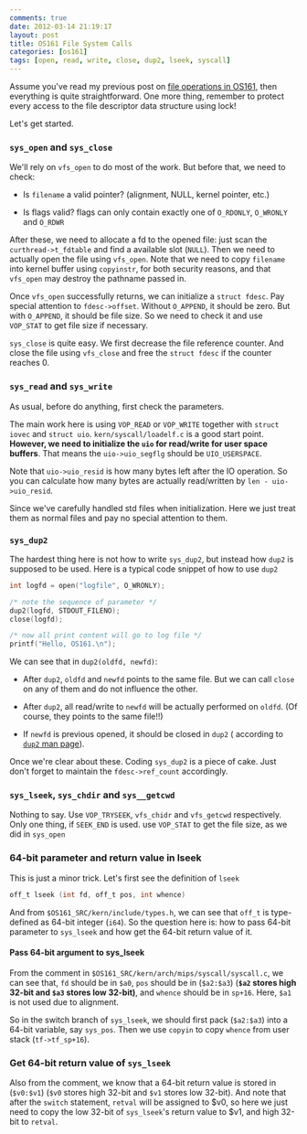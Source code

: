 ```yaml
---
comments: true
date: 2012-03-14 21:19:17
layout: post
title: OS161 File System Calls
categories: [os161]
tags: [open, read, write, close, dup2, lseek, syscall]
---
```


Assume you've read my previous post on [file operations in OS161][overview],
then everything is quite straightforward. One more thing, remember to protect
every access to the file descriptor data structure using lock!

Let's get started.

[overview]: /2012/03/14/os161-file-operation-overview/

<!-- more -->


### `sys_open` and `sys_close`

We'll rely on `vfs_open` to do most of the work. But before that, we need to
check:

- Is `filename` a valid pointer? (alignment, NULL, kernel pointer, etc.)

- Is flags valid? flags can only contain exactly one of `O_RDONLY`, `O_WRONLY`
  and `O_RDWR`

After these, we need to allocate a fd to the opened file: just scan the
`curthread->t_fdtable` and find a available slot (`NULL`). Then we need to
actually open the file using `vfs_open`. Note that we need to copy `filename`
into kernel buffer using `copyinstr`, for both security reasons, and that
`vfs_open` may destroy the pathname passed in.

Once `vfs_open` successfully returns, we can initialize a `struct fdesc`. Pay
special attention to `fdesc->offset`. Without `O_APPEND`, it should be zero.
But with `O_APPEND`, it should be file size. So we need to check it and use
`VOP_STAT` to get file size if necessary.

`sys_close` is quite easy. We first decrease the file reference counter. And
close the file using `vfs_close` and free the `struct fdesc` if the counter
reaches 0.


### `sys_read` and `sys_write`

As usual, before do anything, first check the parameters.

The main work here is using `VOP_READ` or `VOP_WRITE` together with `struct
iovec` and `struct uio`. `kern/syscall/loadelf.c` is a good start point.
**However, we need to initialize the `uio` for read/write for user space
buffers**. That means the `uio->uio_segflg` should be `UIO_USERSPACE`.

Note that `uio->uio_resid` is how many bytes left after the IO operation. So you
can calculate how many bytes are actually read/written by `len - uio->uio_resid`.

Since we've carefully handled std files when initialization. Here we just treat
them as normal files and pay no special attention to them.


### `sys_dup2`

The hardest thing here is not how to write `sys_dup2`, but instead how `dup2`
is supposed to be used. Here is a typical code snippet of how to use `dup2`

``` c
int logfd = open("logfile", O_WRONLY);

/* note the sequence of parameter */ 
dup2(logfd, STDOUT_FILENO); 
close(logfd);

/* now all print content will go to log file */ 
printf("Hello, OS161.\n");
```

We can see that in `dup2(oldfd, newfd)`:

- After `dup2`, `oldfd` and `newfd` points to the same file. But we can call 
`close` on any of them and do not influence the other.

- After `dup2`, all read/write to `newfd` will be actually performed on
`oldfd`. (Of course, they points to the same file!!)

- If `newfd` is previous opened, it should be closed in `dup2` ( according
to [`dup2` man page][dup2_man]).

Once we're clear about these. Coding `sys_dup2` is a piece of cake. Just don't
forget to maintain the `fdesc->ref_count` accordingly.

[dup2_man]: http://linux.die.net/man/2/dup2


### `sys_lseek`, `sys_chdir` and `sys__getcwd`

Nothing to say. Use `VOP_TRYSEEK`, `vfs_chidr` and `vfs_getcwd` respectively.
Only one thing, if `SEEK_END` is used. use `VOP_STAT` to get the file size, as
we did in `sys_open`

### 64-bit parameter and return value in lseek

This is just a minor trick. Let's first see the definition of `lseek`

``` c
off_t lseek (int fd, off_t pos, int whence)
```

And from `$OS161_SRC/kern/include/types.h`, we can see that `off_t` is type-defined as
64-bit integer (`i64`). So the question here is: how to pass 64-bit parameter
to `sys_lseek` and how get the 64-bit return value of it.

#### Pass 64-bit argument to sys_lseek

From the comment in `$OS161_SRC/kern/arch/mips/syscall/syscall.c`, we can see that, `fd`
should be in `$a0`, `pos` should be in (`$a2:$a3`) (**`$a2` stores high 32-bit and
`$a3` stores low 32-bit)**, and `whence` should be in `sp+16`. Here, `$a1` is not
used due to alignment.

So in the switch branch of `sys_lseek`, we should first pack (`$a2:$a3`) into a 64-bit
variable, say `sys_pos`. Then we use `copyin` to copy `whence` from user stack (`tf->tf_sp+16`).


### Get 64-bit return value of `sys_lseek`

Also from the comment, we know that a 64-bit return value is stored in
(`$v0:$v1`) (`$v0` stores high 32-bit and `$v1` stores low 32-bit). And note that
after the `switch` statement, `retval` will be assigned to $v0, so here we just
need to copy the low 32-bit of `sys_lseek`'s return value to $v1, and high
32-bit to `retval`.
